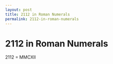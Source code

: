 ```yaml
---
layout: post
title: 2112 in Roman Numerals
permalink: 2112-in-roman-numerals
---
```


# 2112 in Roman Numerals

2112 = MMCXII
